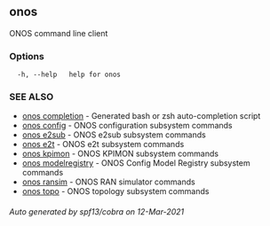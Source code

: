 ## onos

ONOS command line client

### Options

```
  -h, --help   help for onos
```

### SEE ALSO

* [onos completion](onos_completion.md)	 - Generated bash or zsh auto-completion script
* [onos config](onos_config.md)	 - ONOS configuration subsystem commands
* [onos e2sub](onos_e2sub.md)	 - ONOS e2sub subsystem commands
* [onos e2t](onos_e2t.md)	 - ONOS e2t subsystem commands
* [onos kpimon](onos_kpimon.md)	 - ONOS KPIMON subsystem commands
* [onos modelregistry](onos_modelregistry.md)	 - ONOS Config Model Registry subsystem commands
* [onos ransim](onos_ransim.md)	 - ONOS RAN simulator commands
* [onos topo](onos_topo.md)	 - ONOS topology subsystem commands

###### Auto generated by spf13/cobra on 12-Mar-2021
